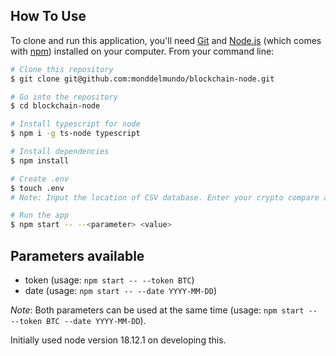 ## How To Use

To clone and run this application, you'll need [Git](https://git-scm.com) and [Node.js](https://nodejs.org/en/download/) (which comes with [npm](http://npmjs.com)) installed on your computer. From your command line:

```bash
# Clone this repository
$ git clone git@github.com:monddelmundo/blockchain-node.git

# Go into the repository
$ cd blockchain-node

# Install typescript for node
$ npm i -g ts-node typescript

# Install dependencies
$ npm install

# Create .env
$ touch .env     
# Note: Input the location of CSV database. Enter your crypto compare api key and crypto api url - see env.sample for your reference

# Run the app
$ npm start -- --<parameter> <value>
```

## Parameters available

- token (usage: `npm start -- --token BTC`)
- date (usage: `npm start -- --date YYYY-MM-DD`)

*Note*: Both parameters can be used at the same time (usage: `npm start -- --token BTC --date YYYY-MM-DD`).

Initially used node version 18.12.1 on developing this.
